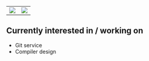 

<div align="center">
  <table>
  <tr>
    <td valign="top"><img src="https://github-readme-stats.vercel.app/api?username=SnekAtMiskolc&show_icons=true&count_private=true&theme=tokyonight"/></td>
        <td valign="top"><img src="https://github-readme-stats.vercel.app/api/top-langs/?username=SnekAtMiskolc&layout=compact&show_icons=true&theme=tokyonight"/></td>
  </tr>
</table>
</div>


<div>
  <h2>Currently interested in / working on</h2>
  <ul>
    <li>Git service</li>
    <li>Compiler design</li>
  </ul>
</div>
